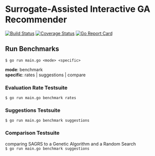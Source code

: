 # Surrogate-Assisted Interactive GA Recommender 
[![Build Status](https://travis-ci.org/philipp-altmann/SAGRS.svg?branch=master)](https://travis-ci.org/philipp-altmann/SAGRS) [![Coverage Status](https://coveralls.io/repos/github/philipp-altmann/ContinuousBenchmarkOptimizer/badge.svg?branch=master)](https://coveralls.io/github/philipp-altmann/ContinuousBenchmarkOptimizer?branch=master) [![Go Report Card](https://goreportcard.com/badge/github.com/philipp-altmann/ContinuousBenchmarkOptimizer)](https://goreportcard.com/report/github.com/philipp-altmann/ContinuousBenchmarkOptimizer)

## Run Benchmarks
```$ go run main.go <mode> <specific> ```

**mode**: benchmark  
**specific**: rates | suggestions | compare

### Evaluation Rate Testsuite
```$ go run main.go benchmark rates```

### Suggestions Testsuite
```$ go run main.go benchmark suggestions```

### Comparison Testsuite
comparing SAGRS to a Genetic Algorithm and a Random Search  
```$ go run main.go benchmark suggestions```
